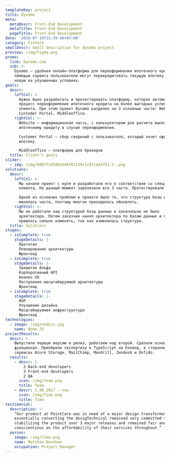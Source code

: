```yaml
---
templateKey: project
title: Dynamo
meta:
  metaDescr: Front-End Development
  metaTitle: Front-End Development
  pageTitle: Front-End Development
date: '2018-07-19T15:39:40+03:00'
category: Fintech
smallDescr: Small description for dynamo project
preview: /img/Figma.png
promo:
  link: Dynamo.com
  sub: >-
    Dynamo — удобная онлайн-платформа для переоформления ипотечного кредита. С
    помощью сервиса пользователи могут перекредитовать текущую ипотеку и взять
    новую на улучшенных условиях. 
goals:
  descr:
    leftCol: >-
      Нужно было разработать и протестировать платформу, которая автоматизирует
      процесс переоформления ипотечного кредита на более выгодных условиях для
      клиента. При этом проект Dynamo разделен на 3 основные части: Website,
      Customer Portal, Middleoffice.
    rightCol: >-
      Website — информационная часть, с калькулятором для расчета выплат по
      ипотечному кредиту в случае переоформления.

      Customer Portal — сбор сведений с пользователя, который хочет оформить
      ипотеку 

      Middleoffice — платформа для брокеров
  title: Client’s goals
slider:
  - img: /img/6007f3d5001649f81139c1c0fcda5f51-2-.png
solutions:
  descr:
    leftCol: >-
      Мы начали проект с нуля и разработали его в соответствии со спецификациями
      клиента. На данный момент зарелизили все 3 части. Протестировали.

      Одной из основных проблем в проекте было то, что структура базы данных
      менялась часто, поэтому многое приходилось обновлять. 
    rightCol: >-
      Мы не работали над структурой базы данных и изначально не было
      архитектора. Потом заказчик нанял архитектора по базам данных и проект
      пришлось сильно изменять, так как изменилась структура.
  title: Solutions
stages:
  - isComplete: true
    stageDetails: |-
      Прототип
      Планирование архитектуры
      Фронтенд
  - isComplete: true
    stageDetails: |-
      Закрытая Альфа
      Корпоративный API
      Анализ UX
      Построение масштабируемой архитектуры
      Фронтенд
  - isComplete: true
    stageDetails: |-
      MVP
      Улучшение дизайна
      Масштабируемая инфраструктура
      Фронтенд
technologies:
  - image: /img/nodejs.jpg
    name: Node.JS
projectResults:
  descr: >
    Выпустили первую версию в релиз, работаем над второй. Сделали основной
    функционал. Приобрели экспертизу в TypeScript на бэкенд, в сторонних
    сервисах Azure Storage, MailChimp, Mandrill, Zendesk и Onfido.
  results:
    - descr: |-
        2 Back-end developers
        3 Front-end developers
        2 QA
      icon: /img/team.png
      title: Team
    - descr: 1.08.2017 — now
      icon: /img/Time.png
      title: Time
testimonial:
  description: >-
    “Our product at PointCare was in need of a major design transformation
    essentially converting the desigTechnical remained very committed to
    stabilizing the product over 3 major releases and remained fair and
    conscientious on the affordability of their services throughout.”
  person:
    image: /img/Time.png
    name: Matthew Donohoe
    occupation: Project Manager
---
```


